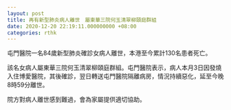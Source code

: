 ```yaml
---
layout: post
title: 再有新型肺炎病人離世　屬東華三院何玉清翠柳頤庭群組
date: 2020-12-20 22:19:11.000000000 +08:00
categories: rthk
---
```


屯門醫院一名84歲新型肺炎確診女病人離世，本港至今累計130名患者死亡。

該名女病人屬東華三院何玉清翠柳頤庭群組。屯門醫院表示，病人本月3日因發燒入住博愛醫院，其後確診，翌日轉送屯門醫院隔離病房，情況持續惡化，延至今晚8時59分離世。

院方對病人離世感到難過，會為家屬提供適切協助。
